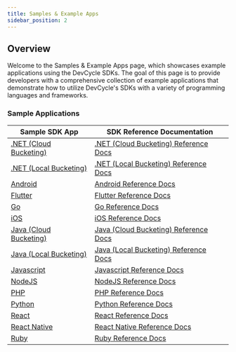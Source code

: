```yaml
---
title: Samples & Example Apps
sidebar_position: 2
---
```


## Overview

Welcome to the Samples & Example Apps page, which showcases example applications using the DevCycle SDKs. The goal of this page is to provide developers with a comprehensive collection of example applications that demonstrate how to utilize DevCycle's SDKs with a variety of programming languages and frameworks.

### Sample Applications

| Sample SDK App                                                            | SDK Reference Documentation                                                    |
| ------------------------------------------------------------------------- |--------------------------------------------------------------------------------|
| [.NET (Cloud Bucketing)](https://github.com/DevCycleHQ/dotnet-server-sdk) | [.NET (Cloud Bucketing) Reference Docs](/sdk/server-side-sdks/dotnet-cloud.md) |
| [.NET (Local Bucketing)](https://github.com/DevCycleHQ/dotnet-server-sdk) | [.NET (Local Bucketing) Reference Docs](/sdk/server-side-sdks/dotnet-local.md) |
| [Android](https://github.com/DevCycleHQ/android-client-sdk)               | [Android Reference Docs](/sdk/client-side-sdks/android/android.md)                     |
| [Flutter](https://github.com/devcyclehq/flutter-client-sdk)               | [Flutter Reference Docs](/sdk/client-side-sdks/flutter.md)                     |
| [Go](https://github.com/DevCycleHQ/go-server-sdk)                         | [Go Reference Docs](/sdk/server-side-sdks/go.md)                               |
| [iOS](https://github.com/devcyclehq/ios-client-sdk)                       | [iOS Reference Docs](/sdk/client-side-sdks/ios/ios.md)                             |
| [Java (Cloud Bucketing)](https://github.com/DevCycleHQ/java-server-sdk)   | [Java (Cloud Bucketing) Reference Docs](/sdk/server-side-sdks/java-cloud.md)   |
| [Java (Local Bucketing)](https://github.com/DevCycleHQ/java-server-sdk)   | [Java (Local Bucketing) Reference Docs](/sdk/server-side-sdks/java-local.md)   |
| [Javascript](https://github.com/DevCycleHQ/js-sdks/tree/main/sdk/js)                       | [Javascript Reference Docs](/sdk/client-side-sdks/javascript/javascript.md)    |
| [NodeJS](https://github.com/DevCycleHQ/js-sdks/tree/main/sdk/nodejs)                           | [NodeJS Reference Docs](/sdk/server-side-sdks/node.md)                         |
| [PHP](https://github.com/DevCycleHQ/php-server-sdk)                       | [PHP Reference Docs](/sdk/server-side-sdks/php/php.md)                         |
| [Python](https://github.com/DevCycleHQ/python-server-sdk)                 | [Python Reference Docs](/sdk/server-side-sdks/python.md)                       |
| [React](https://github.com/DevCycleHQ/js-sdks/tree/main/examples/react)                            | [React Reference Docs](/sdk/client-side-sdks/react.md)                         |
| [React Native](https://github.com/DevCycleHQ/js-sdks/tree/main/examples/react/react-native-app)                     | [React Native Reference Docs](/sdk/client-side-sdks/react-native/react-native.md)           |
| [Ruby](https://github.com/DevCycleHQ/ruby-server-sdk)                     | [Ruby Reference Docs](/sdk/server-side-sdks/ruby.md)                           |
